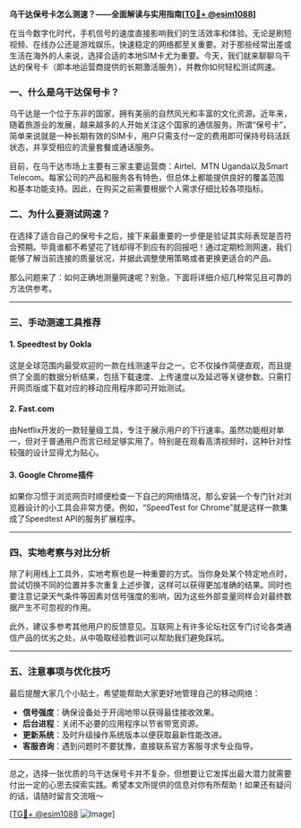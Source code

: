 **乌干达保号卡怎么测速？——全面解读与实用指南[[TG💪+ @esim1088](https://t.me/s/esim1088)]**

在当今数字化时代，手机信号的速度直接影响我们的生活效率和体验。无论是刷短视频、在线办公还是游戏娱乐，快速稳定的网络都至关重要。对于那些经常出差或生活在海外的人来说，选择合适的本地SIM卡尤为重要。今天，我们就来聊聊乌干达的保号卡（即本地运营商提供的长期激活服务），并教你如何轻松测试网速。

### 一、什么是乌干达保号卡？

乌干达是一个位于东非的国家，拥有美丽的自然风光和丰富的文化资源。近年来，随着旅游业的发展，越来越多的人开始关注这个国家的通信服务。所谓“保号卡”，简单来说就是一种长期有效的SIM卡，用户只需支付一定的费用即可保持号码活跃状态，并享受相应的流量套餐或通话服务。

目前，在乌干达市场上主要有三家主要运营商：Airtel、MTN Uganda以及Smart Telecom。每家公司的产品和服务各有特色，但总体上都能提供良好的覆盖范围和基本功能支持。因此，在购买之前需要根据个人需求仔细比较各项指标。

### 二、为什么要测试网速？

在选择了适合自己的保号卡之后，接下来最重要的一步便是验证其实际表现是否符合预期。毕竟谁都不希望花了钱却得不到应有的回报吧！通过定期检测网速，我们能够了解当前连接的质量状况，并据此调整使用策略或者更换更适合的产品。

那么问题来了：如何正确地测量网速呢？别急，下面将详细介绍几种常见且可靠的方法供参考。

---

### 三、手动测速工具推荐

#### 1. Speedtest by Ookla
这是全球范围内最受欢迎的一款在线测速平台之一。它不仅操作简便直观，而且提供了全面的数据分析结果，包括下载速度、上传速度以及延迟等关键参数。只需打开网页版或下载对应的移动应用程序即可开始测试。

#### 2. Fast.com
由Netflix开发的一款轻量级工具，专注于展示用户的下行速率。虽然功能相对单一，但对于普通用户而言已经足够实用了。特别是在观看高清视频时，这种针对性较强的设计显得尤为贴心。

#### 3. Google Chrome插件
如果你习惯于浏览网页时顺便检查一下自己的网络情况，那么安装一个专门针对浏览器设计的小工具会非常方便。例如，“SpeedTest for Chrome”就是这样一款集成了Speedtest API的服务扩展程序。

---

### 四、实地考察与对比分析

除了利用线上工具外，实地考察也是一种重要的方式。当你身处某个特定地点时，尝试切换不同的位置并多次重复上述步骤，这样可以获得更加准确的结果。同时也要注意记录天气条件等因素对信号强度的影响，因为这些外部变量同样会对最终数据产生不可忽视的作用。

此外，建议多参考其他用户的反馈意见。互联网上有许多论坛社区专门讨论各类通信产品的优劣之处，从中吸取经验教训可以帮助我们避免踩坑。

---

### 五、注意事项与优化技巧

最后提醒大家几个小贴士，希望能帮助大家更好地管理自己的移动网络：

- **信号强度**：确保设备处于开阔地带以获得最佳接收效果。
- **后台进程**：关闭不必要的应用程序以节省带宽资源。
- **更新系统**：及时升级操作系统版本以便获取最新性能改进。
- **客服咨询**：遇到问题时不要犹豫，直接联系官方客服寻求专业指导。

---

总之，选择一张优质的乌干达保号卡并不复杂，但想要让它发挥出最大潜力就需要付出一定的心思去探索实践。希望本文所提供的信息对你有所帮助！如果还有疑问的话，请随时留言交流哦～

[[TG💪+ @esim1088](https://t.me/s/esim1088) ![Image](https://i.postimg.cc/4NQfJmqS/Snipaste-2025-05-13-00-14-12.png)]